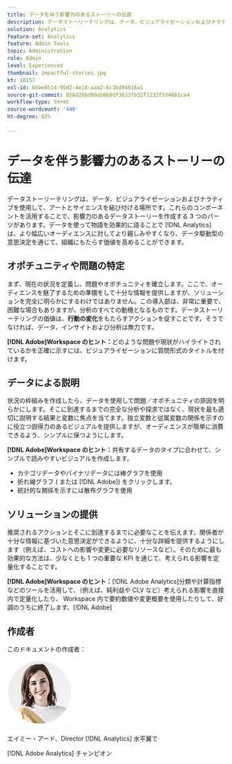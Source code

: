 ```yaml
---
title: データを伴う影響力のあるストーリーの伝達
description: データストーリーテリングは、データ、ビジュアライゼーションおよびナラティブを使用して、アートとサイエンスを結び付ける場所です。これらのコンポーネントを活用することで、影響力のあるデータストーリーを作成する 3 つのパーツがあります。データを使って物語を効果的に語ることで [!DNL Analytics] は、より幅広いオーディエンスに対してより親しみやすくなり、データ駆動型の意思決定を通じて、組織にもたらす価値を高めることができます。
solution: Analytics
feature-set: Analytics
feature: Admin Tools
topic: Administration
role: Admin
level: Experienced
thumbnail: impactful-stories.jpg
kt: 10157
exl-id: bbbe8514-95d2-4e18-aaa2-6c3bd94816a1
source-git-commit: 058d26bd99ab060df3633fb32f1232f534881ca4
workflow-type: tm+mt
source-wordcount: '448'
ht-degree: 82%

---
```


# データを伴う影響力のあるストーリーの伝達

データストーリーテリングは、データ、ビジュアライゼーションおよびナラティブを使用して、アートとサイエンスを結び付ける場所です。これらのコンポーネントを活用することで、影響力のあるデータストーリーを作成する 3 つのパーツがあります。データを使って物語を効果的に語ることで [!DNL Analytics] は、より幅広いオーディエンスに対してより親しみやすくなり、データ駆動型の意思決定を通じて、組織にもたらす価値を高めることができます。

## オポチュニティや問題の特定

まず、現在の状況を定義し、問題やオポチュニティを確立します。ここで、オーディエンスを魅了するための準備をして十分な情報を提供しますが、ソリューションを完全に明らかにするわけではありません。この導入部は、非常に重要で、困難な場合もありますが、分析のすべての動機となるものです。データストーリーテリングの価値は、**行動の変化**&#x200B;をもたらすアクションを促すことです。そうでなければ、データ、インサイトおよび分析は無力です。

**[!DNL Adobe]Workspace のヒント：**&#x200B;どのような問題や現状がハイライトされているかを正確に示すには、ビジュアライゼーションに質問形式のタイトルを付けます。

## データによる説明

状況の枠組みを作成したら、データを使用して問題／オポチュニティの原因を明らかにします。そこに到達するまでの完全な分析や探求ではなく、現状を最も適切に説明する結果と変数に焦点を当てます。独立変数と従属変数の関係を示すのに役立つ説得力のあるビジュアルを提供しますが、オーディエンスが簡単に消費できるよう、シンプルに保つようにします。

**[!DNL Adobe]Workspace のヒント：**&#x200B;共有するデータのタイプに合わせて、シンプルで読みやすいビジュアルを作成します。

* カテゴリデータやバイナリデータには棒グラフを使用
* 折れ線グラフ ( または [!DNL Adobe]) をクリックします。
* 統計的な関係を示すには散布グラフを使用

## ソリューションの提供

推奨されるアクションとそこに到達するまでに必要なことを伝えます。関係者が十分な情報に基づいた意思決定ができるように、十分な詳細を提供するようにします（例えば、コストへの影響や変更に必要なリソースなど）。そのために最も効果的な方法は、少なくとも 1 つの重要な KPI を通じて、考えられる影響を定量化することです。

**[!DNL Adobe]Workspace のヒント：**[!DNL Adobe Analytics]分類や計算指標などのツールを活用して、（例えば、純利益や CLV など）考えられる影響を直接 内で定量化したり、 Workspace 内で要約数値や変更概要を使用したりして、好調のうちに終了します。[!DNL Adobe]

## 作成者

このドキュメントの作成者：

![Amy Ard](assets/amy-ard-headshot-small.png)

エイミー・アード、Director [!DNL Analytics] 水平翼で

[!DNL Adobe Analytics] チャンピオン
